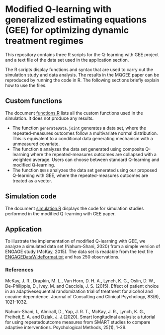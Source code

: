 # Modified Q-learning with generalized estimating equations (GEE) for optimizing dynamic treatment regimes

This repository contains three R scripts for the Q-learning with GEE project and a text file of the data set used in the application section.

The R scripts display functions and syntax that are used to carry out the simulation study and data analysis. The results in the MQGEE paper can be reproduced by running the code in R. The following sections briefly explain how to use the files.

## Custom functions

The document [functions.R](https://github.com/YZhang469/MQGEE/blob/master/functions.R) lists all the custom functions used in the simulation. It does not produce any results.

* The function `generateData.joint` generates a data set, where the repeated-measures outcomes follow a multivariate normal distribution. This is equivalent to a conditional data generating mechanism with a unmeasured covariate.
* The function `Q` analyzes the data set generated using composite Q-learning where the repeated-measures outcomes are collapsed with a weighted average. Users can choose between standard Q-learning and modified Q-learning.
* The function `QGEE` analyzes the data set generated using our proposed Q-learning with GEE, where the repeated-measures outcomes are treated as a vector.

## Simulation code

The document [simulation.R](https://github.com/YZhang469/MQGEE/blob/master/simulation.R) displays the code for simulation studies performed in the modified Q-learning with GEE paper.

## Application

To illustrate the implementation of modified Q-learning with GEE, we analyze a simulated data set (Nahum-Shani, 2020) from a simple version of ENGAGE study (McKay, 2015). The data set is readable from the text file [ENGAGEDataWideFormat.txt](https://github.com/YZhang469/MQGEE/blob/master/ENGAGEDataWideFormat.txt) and has 250 observations.

### References

McKay, J. R., Drapkin, M. L., Van Horn, D. H. A., Lynch, K. G., Oslin, D. W., De-Philippis, D., Ivey, M. and Cacciola, J. S. (2015). Effect of patient choice in an adaptivesequential randomization trial of treatment for alcohol and cocaine dependence. Journal of Consulting and Clinical Psychology, 83(6), 1021–1032.

Nahum-Shani, I., Almirall, D., Yap, J. R. T., McKay, J. R., Lynch, K. G., Freiheit,E. A. and Dziak, J. J.(2020). Smart longitudinal analysis: a tutorial for using repeatedoutcome measures from SMART studies to compare adaptive interventions. Psychological Methods, 25(1), 1–29.
